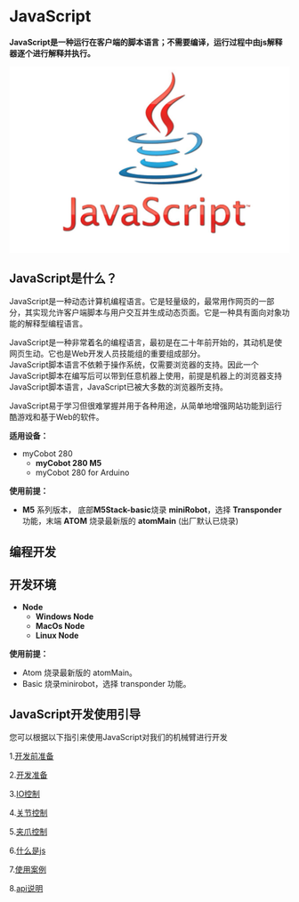 # JavaScript

**JavaScript是一种运行在客户端的脚本语言；不需要编译，运行过程中由js解释器逐个进行解释并执行。**<br>

<img src=../../../resources/3-FunctionsAndApplications/6.developmentGuide/JavaScript/js.png width="600" align="center">
<br>

## JavaScript是什么？

JavaScript是一种动态计算机编程语言。它是轻量级的，最常用作网页的一部分，其实现允许客户端脚本与用户交互并生成动态页面。它是一种具有面向对象功能的解释型编程语言。<br>

JavaScript是一种非常着名的编程语言，最初是在二十年前开始的，其动机是使网页生动。它也是Web开发人员技能组的重要组成部分。<br>
JavaScript脚本语言不依赖于操作系统，仅需要浏览器的支持。因此一个JavaScript脚本在编写后可以带到任意机器上使用，前提是机器上的浏览器支持JavaScript脚本语言，JavaScript已被大多数的浏览器所支持。<br>

JavaScript易于学习但很难掌握并用于各种用途，从简单地增强网站功能到运行酷游戏和基于Web的软件。<br>

**适用设备：**

- myCobot 280
  - **myCobot 280 M5**
  - myCobot 280 for Arduino <br>


**使用前提：**

- **M5** 系列版本， 底部**M5Stack-basic**烧录 **miniRobot**，选择 **Transponder** 功能，末端 **ATOM** 烧录最新版的 **atomMain** (出厂默认已烧录)

## 编程开发
## 开发环境

- **Node**<br>
  - **Windows Node**<br>
  - **MacOs Node**<br>
  - **Linux Node**<br>

**使用前提：**

- Atom 烧录最新版的 atomMain。
- Basic 烧录minirobot，选择 transponder 功能。

## JavaScript开发使用引导

您可以根据以下指引来使用JavaScript对我们的机械臂进行开发

1.[开发前准备](11.1-PreparationsBeforeDevelopment.md)

2.[开发准备](11.2-PreparationsForDevelopment.md)

3.[IO控制](11.3-IO_Control.md)

4.[关节控制](11.4-Joint_Control.md)

5.[夹爪控制](11.5-Gripper_Control.md)

6.[什么是js](11.6-What_is_JS.md)

7.[使用案例](11.7-Use_Cases.md)

8.[api说明](11.8-API_Description.md)